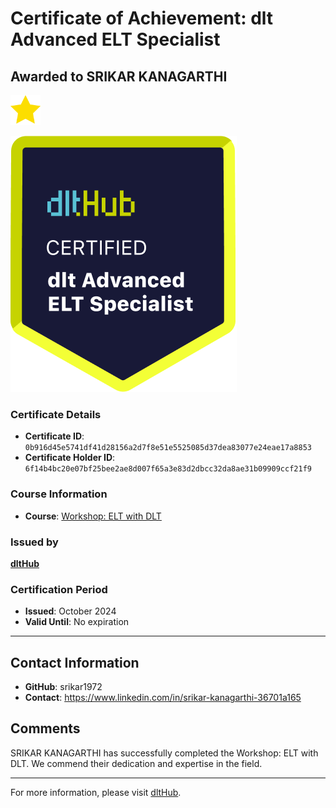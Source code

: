 
# Certificate of Achievement: dlt Advanced ELT Specialist

## Awarded to **SRIKAR KANAGARTHI**

<img src="../badges/star.png" width="48">

![Course Image](../badges/advanced_etl_specialist.png)

### Certificate Details
- **Certificate ID**: `0b916d45e5741df41d28156a2d7f8e51e5525085d37dea83077e24eae17a8853`
- **Certificate Holder ID**: `6f14b4bc20e07bf25bee2ae8d007f65a3e83d2dbcc32da8ae31b09909ccf21f9`

### Course Information
- **Course**: [Workshop: ELT with DLT](https://github.com/dlt-hub/dlthub-education/tree/main/workshops/workshop_september_2024)

### Issued by
[**dltHub**](https://dlthub.com/) 

### Certification Period
- **Issued**: October 2024
- **Valid Until**: No expiration

---

## Contact Information
- **GitHub**: srikar1972
- **Contact**: https://www.linkedin.com/in/srikar-kanagarthi-36701a165

## Comments
SRIKAR KANAGARTHI has successfully completed the Workshop: ELT with DLT. We commend their dedication and expertise in the field.

---

For more information, please visit [dltHub](https://dlthub.com/).
    